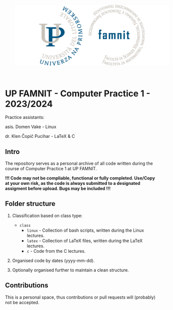 <p align="center">
  <img src="famnit.png" style="padding: 32px" />
</p>

# UP FAMNIT - Computer Practice 1 - 2023/2024

Practice assistants: 

asis. Domen Vake - Linux

dr. Klen Čopič Pucihar - LaTeX & C

## Intro 

The repository serves as a personal archive of all code written during the course of Computer Practice 1 at UP FAMNIT. 

**!!! Code may not be compliable, functional or fully completed. Use/Copy at your own risk, as the code is always submitted to a designated assigment before upload. Bugs may be included !!!**

## Folder structure

1. Classification based on class type:
    - `class`
      - `linux` - Collection of bash scripts, written during the Linux lectures.
      - `latex` - Collection of LaTeX files, written during the LaTeX lectures.
      - `c` - Code from the C lectures.

2. Organised code by dates (yyyy-mm-dd).

3. Optionally organised further to maintain a clean structure.

## Contributions
This is a personal space, thus contributions or pull requests will (probably) not be accepted.